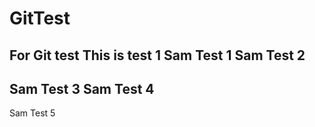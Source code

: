 # GitTest
For Git test
This is test 1
Sam Test 1
Sam Test 2
---
Sam Test 3
Sam Test 4
---
Sam Test 5
